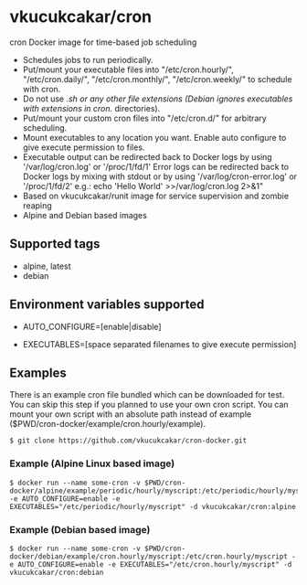 # vkucukcakar/cron

cron Docker image for time-based job scheduling

* Schedules jobs to run periodically.
* Put/mount your executable files into "/etc/cron.hourly/", "/etc/cron.daily/", "/etc/cron.monthly/", "/etc/cron.weekly/" to schedule with cron.
* Do not use *.sh or any other file extensions (Debian ignores executables with extensions in cron.* directories).
* Put/mount your custom cron files into "/etc/cron.d/" for arbitrary scheduling.
* Mount executables to any location you want. Enable auto configure to give execute permission to files.
* Executable output can be redirected back to Docker logs by using '/var/log/cron.log' or '/proc/1/fd/1'
  Error logs can be redirected back to Docker logs by mixing with stdout or by using '/var/log/cron-error.log' or '/proc/1/fd/2'
  e.g.: echo 'Hello World' >>/var/log/cron.log 2>&1"
* Based on vkucukcakar/runit image for service supervision and zombie reaping
* Alpine and Debian based images

## Supported tags

* alpine, latest
* debian

## Environment variables supported

* AUTO_CONFIGURE=[enable|disable]

* EXECUTABLES=[space separated filenames to give execute permission]

## Examples

There  is an example cron file bundled which can be downloaded for test. You can skip this step if you planned to use your own cron script. You can mount your own script with an absolute path instead of example ($PWD/cron-docker/example/cron.hourly/example).

	$ git clone https://github.com/vkucukcakar/cron-docker.git

### Example (Alpine Linux based image)

	$ docker run --name some-cron -v $PWD/cron-docker/alpine/example/periodic/hourly/myscript:/etc/periodic/hourly/myscript -e AUTO_CONFIGURE=enable -e EXECUTABLES="/etc/periodic/hourly/myscript" -d vkucukcakar/cron:alpine

### Example (Debian based image)

	$ docker run --name some-cron -v $PWD/cron-docker/debian/example/cron.hourly/myscript:/etc/cron.hourly/myscript -e AUTO_CONFIGURE=enable -e EXECUTABLES="/etc/cron.hourly/myscript" -d vkucukcakar/cron:debian
	